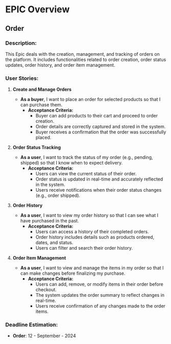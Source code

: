 # EPIC Overview

## Order

### Description:
This Epic deals with the creation, management, and tracking of orders on the platform. It includes functionalities related to order creation, order status updates, order history, and order item management.

### User Stories:

1. **Create and Manage Orders**
   - **As a buyer**, I want to place an order for selected products so that I can purchase them.
     - **Acceptance Criteria:**
       - Buyer can add products to their cart and proceed to order creation.
       - Order details are correctly captured and stored in the system.
       - Buyer receives a confirmation that the order was successfully placed.

2. **Order Status Tracking**
   - **As a user**, I want to track the status of my order (e.g., pending, shipped) so that I know when to expect delivery.
     - **Acceptance Criteria:**
       - Users can view the current status of their order.
       - Order status is updated in real-time and accurately reflected in the system.
       - Users receive notifications when their order status changes (e.g., order shipped).

3. **Order History**
   - **As a user**, I want to view my order history so that I can see what I have purchased in the past.
     - **Acceptance Criteria:**
       - Users can access a history of their completed orders.
       - Order history includes details such as products ordered, dates, and status.
       - Users can filter and search their order history.

4. **Order Item Management**
   - **As a user**, I want to view and manage the items in my order so that I can make changes before finalizing my purchase.
     - **Acceptance Criteria:**
       - Users can add, remove, or modify items in their order before checkout.
       - The system updates the order summary to reflect changes in real-time.
       - Users receive confirmation of any changes made to the order items.

### Deadline Estimation:
- **Order**: 12 - September - 2024
